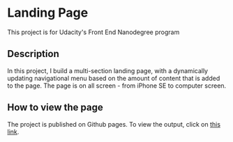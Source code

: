 # Landing Page

This project is for Udacity's Front End Nanodegree program


## Description
In this project, I build a multi-section landing page, with a dynamically updating navigational menu based on the amount of content that is added to the page. The page is on all screen - from iPhone SE to computer screen.


## How to view the page
The project is published on Github pages. To view the output, click on <a href="https://htmlpreview.github.io/?https://github.com/tipere75/Udacity--Front-End-Web-Developer-Nanodegree-Program/blob/main/2-%20Landing%20Page/index.html">this link</a>.
